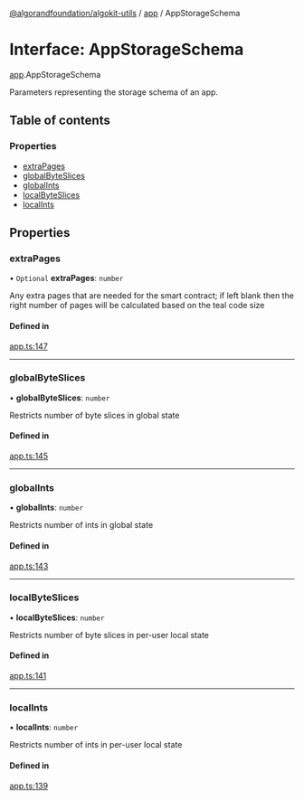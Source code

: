 [@algorandfoundation/algokit-utils](../README.md) / [app](../modules/app.md) / AppStorageSchema

# Interface: AppStorageSchema

[app](../modules/app.md).AppStorageSchema

Parameters representing the storage schema of an app.

## Table of contents

### Properties

- [extraPages](app.AppStorageSchema.md#extrapages)
- [globalByteSlices](app.AppStorageSchema.md#globalbyteslices)
- [globalInts](app.AppStorageSchema.md#globalints)
- [localByteSlices](app.AppStorageSchema.md#localbyteslices)
- [localInts](app.AppStorageSchema.md#localints)

## Properties

### extraPages

• `Optional` **extraPages**: `number`

Any extra pages that are needed for the smart contract; if left blank then the right number of pages will be calculated based on the teal code size

#### Defined in

[app.ts:147](https://github.com/algorandfoundation/algokit-utils-ts/blob/600c806/src/app.ts#L147)

___

### globalByteSlices

• **globalByteSlices**: `number`

Restricts number of byte slices in global state

#### Defined in

[app.ts:145](https://github.com/algorandfoundation/algokit-utils-ts/blob/600c806/src/app.ts#L145)

___

### globalInts

• **globalInts**: `number`

Restricts number of ints in global state

#### Defined in

[app.ts:143](https://github.com/algorandfoundation/algokit-utils-ts/blob/600c806/src/app.ts#L143)

___

### localByteSlices

• **localByteSlices**: `number`

Restricts number of byte slices in per-user local state

#### Defined in

[app.ts:141](https://github.com/algorandfoundation/algokit-utils-ts/blob/600c806/src/app.ts#L141)

___

### localInts

• **localInts**: `number`

Restricts number of ints in per-user local state

#### Defined in

[app.ts:139](https://github.com/algorandfoundation/algokit-utils-ts/blob/600c806/src/app.ts#L139)
